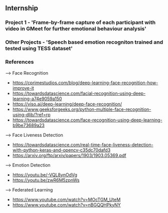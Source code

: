## Internship

### Project 1 - 'Frame-by-frame capture of each participant with video in GMeet for further emotional behaviour analysis'
### Other Projects - 'Speech based emotion recogniton trained and tested using TESS dataset'

### References
--> Face Recognition
* https://cprimestudios.com/blog/deep-learning-face-recognition-how-improve-it
* https://towardsdatascience.com/facial-recognition-using-deep-learning-a74e9059a150
* https://viso.ai/deep-learning/deep-face-recognition/
* https://www.geeksforgeeks.org/python-multiple-face-recognition-using-dlib/?ref=rp
* https://towardsdatascience.com/face-recognition-using-deep-learning-b9be73689a23

--> Face Liveness Detection
* https://towardsdatascience.com/real-time-face-liveness-detection-with-python-keras-and-opencv-c35dc70dafd3
* https://arxiv.org/ftp/arxiv/papers/1903/1903.05369.pdf

--> Emotion Detection
* https://youtu.be/-VQL8ynOdVg
* https://youtu.be/zwR6M5zpnWs

--> Federated Learning
* https://www.youtube.com/watch?v=MOcTGM_UteM
* https://www.youtube.com/watch?v=nBGQQHPkyNY
